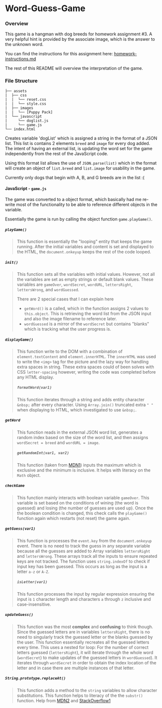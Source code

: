 # Word-Guess-Game

### Overview

This game is a hangman with dog breeds for homework assignment #3. A very helpful hint is provided by the associate image, which is the answer to the unknown word.

You can find the instructions for this assignment here: [homework-instructions.md][]

The rest of this README will overview the interpretation of the game.

[homework-instructions.md]: https://github.com/ekeoid/Word-Guess-Game/blob/master/homework-instructions.md

### File Structure

```
├── assets
|  ├── css
|  |  └── reset.css
|  |  └── style.css
|  ├── images
|  |  └── [Puppy Pack]
|  └── javascript
|     └── doglist.js
|     └── game.js
└── index.html
```


Creates variable 'dogList' which is assigned a string in the format of a JSON list. This list is contains 2 elements `breed` and `image` for every dog added. The intent of having an external list, is updating the word set for the game independently from the rest of the JavaScript code.

Using this format list allows the use of `JSON.parse(list)` which in the format will create an object of `list.breed` and `list.image` for usability in the game.

Currently only dogs that begin with A, B, and G breeds are in the list :(


#### JavaScript - `game.js`

The game was converted to a object format, which basically had me re-write most of the functionality to be able to reference different objects in the variable.

Essentially the game is run by calling the object function `game.playGame()`.

##### `playGame()`
> This function is essentially the "looping" entity that keeps the game running. After the initial variables and content is set and displayed to the HTML, the `document.onkeyup` keeps the rest of the code looped.

##### `init()`
> This function sets all the variables with initial values. However, not all the variables are set as empty strings or default blank values.
> These variables are `gameOver`, `wordSecret`, `wordURL`, `lettersRight`, `lettersWrong`, and `wordGuessed`.
>
> There are 2 special cases that I can explain here
> - `getWord()` is a called, which in the function assigns 2 values to `this.object`. This is retrieving the word list from the JSON input and also the image filename to reference later.
> - `wordGuessed` is a mirror of the `wordSecret` but contains "blanks" which is tracking what the user progress is.

##### `displayGame()`
> This function write to the DOM with a combination of `element.textContent` and `element.innerHTML`. The `innerHTML` was used to write the `<img>` tag for the picture and the lazy way for handling extra spaces in string.
> These extra spaces could of been solves with CSS `letter-spacing` however, writing the code was completed before any HTML display.
>
>
> ##### `formatWord(var1)`
> This function iterates through a string and adds entity character `&nbsp;` after every character. Using `Array.join()` truncated extra `" "` when displaying to HTML, which investigated to use `&nbsp;`.

##### `getWord`
> This function reads in the external JSON word list, generates a random index based on the size of the word list, and then assigns  `wordSecret = breed` and `wordURL = image`.
>
> ##### `getRandomInt(var1, var2)`
> This function (taken from [MDN1][]) inputs the maximum which is exclusive and the minimum is inclusive. It helps with literacy on the `Math` object.

[MDN1]: https://developer.mozilla.org/en-US/docs/Web/JavaScript/Reference/Global_Objects/Math/random

##### `checkGame`
> This function mainly interacts with boolean variable `gameOver`. This variable is set based on the conditions of wining (the word is guessed) and losing (the number of guesses are used up). Once the the boolean condition is changed, this check calls the `playGame()` function again which restarts (not reset) the game again.


##### `getGuess(var1)`
> This function is processes the `event.key` from the `document.onkeyup` event. There is no need to track the guess in any separate variable because all the guesses are added to Array variables `lettersRight` and `lettersWrong`. These arrays track all the inputs to ensure repeated keys are not tracked.
> The function uses `string.indexOf` to check if input key has been guessed. This occurs as long as the input is a letter `a-z` or `A-Z`.
>
> ##### `isLetter(var1)`
> This function processes the input by regular expression ensuring the input is `1` character length and characters `a` through `z` inclusive and case-insensitive.

##### `updateGuess()`
> This function was the most **complex** and **confusing** to think though. Since the guessed letters are in variables `lettersRight`, there is no need to singularly track the guessed letter or the blanks guessed by the user. This function essentially recreates all the guessed letters every time.
> This uses a nested for loop: For the number of correct letters guessed (`lettersRight`), it will iterate through the whole word (`wordSecret`) to make updates of the guessed letters in `wordGuessed`). It iterates through `wordSecret` in order to obtain the index location of the letter and in case there are multiple instances of that letter.

##### `String.prototype.replaceAt()`
> This function adds a method to the `string` variables to allow character substitutions. This function helps to literacy of the the `substr()` function.
> Help from [MDN2][] and [StackOverflow1][]

[StackOverflow1]: https://stackoverflow.com/questions/1431094/how-do-i-replace-a-character-at-a-particular-index-in-javascript

[MDN2]: https://developer.mozilla.org/en-US/docs/Web/JavaScript/Reference/Global_Objects/String/replace


